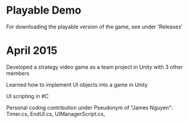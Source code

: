 # Playable Demo
For downloading the playable version of the game, see under 'Releases'

# April 2015

Developed a strategy video game as a team project in Unity with 3 other members

Learned how to implement UI objects into a game in Unity

UI scripting in #C

Personal coding contribution under Pseudonym of "James Nguyen": Timer.cs, EndUI.cs, UIManagerScript.cs,
